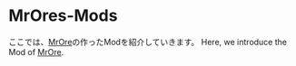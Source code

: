 # MrOres-Mods

ここでは、[MrOre](https://plus.google.com/116392567853524142771 "MrOre Google+")の作ったModを紹介していきます。
Here, we introduce the Mod of [MrOre](https://plus.google.com/116392567853524142771 "MrOre Google+").
